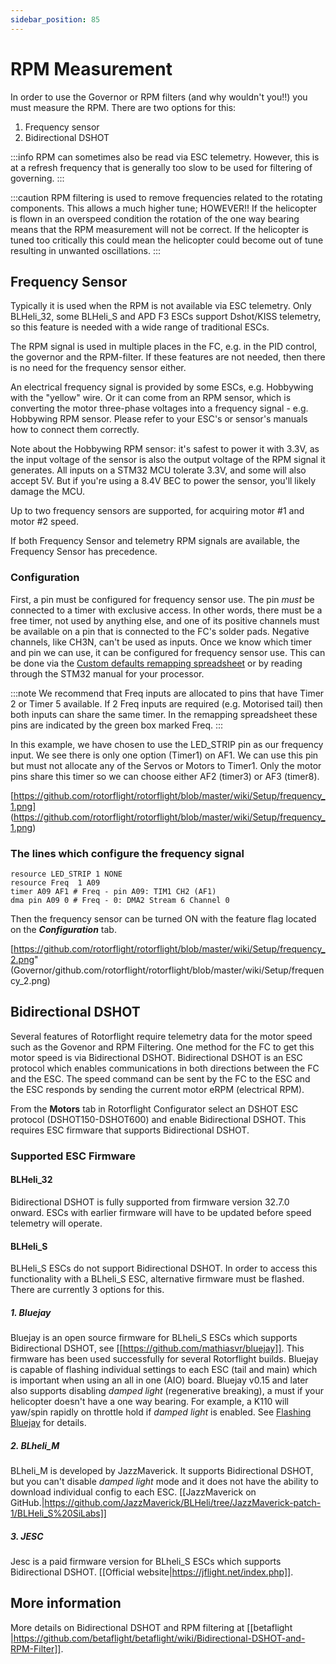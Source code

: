 ```yaml
---
sidebar_position: 85
---
```


# RPM Measurement

In order to use the Governor or RPM filters (and why wouldn't you!!) you must measure the RPM. There are two options for this:
1. Frequency sensor
2. Bidirectional DSHOT

:::info
RPM can sometimes also be read via ESC telemetry. However, this is at a refresh frequency that is generally too slow to be used for filtering of governing.
:::

:::caution
RPM filtering is used to remove frequencies related to the rotating components. This allows a much higher tune; HOWEVER!! If the helicopter is flown in an overspeed condition the rotation of the one way bearing means that the RPM measurement will not be correct. If the helicopter is tuned too critically this could mean the helicopter could become out of tune resulting in unwanted oscillations.
:::

## Frequency Sensor

Typically it is used when the RPM is not available via ESC telemetry. Only BLHeli_32, some BLHeli_S and APD F3 ESCs support Dshot/KISS telemetry, so this feature is needed with a wide range of traditional ESCs.

The RPM signal is used in multiple places in the FC, e.g. in the PID control, the governor and the RPM-filter. If these features are not needed, then there is no need for the frequency sensor either.

An electrical frequency signal is provided by some ESCs, e.g. Hobbywing with the "yellow" wire. Or it can come from an RPM sensor, which is converting the motor three-phase voltages into a frequency signal - e.g. Hobbywing RPM sensor. Please refer to your ESC's or sensor's manuals how to connect them correctly.

Note about the Hobbywing RPM sensor: it's safest to power it with 3.3V, as the input voltage of the sensor is also the output voltage of the RPM signal it generates. All inputs on a STM32 MCU tolerate 3.3V, and some will also accept 5V. But if you're using a 8.4V BEC to power the sensor, you'll likely damage the MCU.

Up to two frequency sensors are supported, for acquiring motor #1 and motor #2 speed.

If both Frequency Sensor and telemetry RPM signals are available, the Frequency Sensor has precedence.

### Configuration

First, a pin must be configured for frequency sensor use. The pin _must_ be connected to a timer with exclusive access.
In other words, there must be a free timer, not used by anything else, and one of its positive channels must be available
on a pin that is connected to the FC's solder pads. Negative channels, like CH3N, can't be used as inputs. Once we know which timer and pin we can use, it can be configured for
frequency sensor use. This can be done via the [Custom defaults remapping spreadsheet](./Remapping) or by reading through the STM32 manual for your processor.

:::note
We recommend that Freq inputs are allocated to pins that have Timer 2 or Timer 5 available. If 2 Freq inputs are required (e.g. Motorised tail) then both inputs can share the same timer. In the remapping spreadsheet these pins are indicated by the green box marked Freq.
:::

In this example, we have chosen to use the LED_STRIP pin as our frequency input. We see there is only one option (Timer1) on AF1. We can use this pin but must not allocate any of the Servos or Motors to Timer1. Only the motor pins share this timer so we can choose either AF2 (timer3) or AF3 (timer8).

[https://github.com/rotorflight/rotorflight/blob/master/wiki/Setup/frequency_1.png] (https://github.com/rotorflight/rotorflight/blob/master/wiki/Setup/frequency_1.png)

### The lines which configure the frequency signal
```
resource LED_STRIP 1 NONE
resource Freq  1 A09
timer A09 AF1 # Freq - pin A09: TIM1 CH2 (AF1)
dma pin A09 0 # Freq - 0: DMA2 Stream 6 Channel 0
```

Then the frequency sensor can be turned ON with the feature flag located on the ***Configuration*** tab.

[https://github.com/rotorflight/rotorflight/blob/master/wiki/Setup/frequency_2.png"
 (Governor/github.com/rotorflight/rotorflight/blob/master/wiki/Setup/frequency_2.png)


## Bidirectional DSHOT

Several features of Rotorflight require telemetry data for the motor speed such as the Govenor and RPM Filtering. One method for the FC to get this motor speed is via Bidirectional DSHOT. Bidirectional DSHOT is an ESC protocol which enables communications in both directions between the FC and the ESC. The speed command can be sent by the FC to the ESC and the ESC responds by sending the current motor eRPM (electrical RPM).

From the **Motors** tab in Rotorflight Configurator select an DSHOT ESC protocol (DSHOT150-DSHOT600) and enable Bidirectional DSHOT. This requires ESC firmware that supports Bidirectional DSHOT.

### Supported ESC Firmware
#### BLHeli_32
Bidirectional DSHOT is fully supported from firmware version 32.7.0 onward. ESCs with earlier firmware will have to be updated before speed telemetry will operate.

#### BLHeli_S
BLHeli_S ESCs do not support Bidirectional DSHOT. In order to access this functionality with a BLheli_S ESC, alternative firmware must be flashed. There are currently 3 options for this.

##### 1. Bluejay
Bluejay is an open source firmware for BLheli_S ESCs which supports Bidirectional DSHOT, see [[https://github.com/mathiasvr/bluejay]]. This firmware has been used successfully for several Rotorflight builds. Bluejay is capable of flashing individual settings to each ESC (tail and main) which is important when using an all in one (AIO) board. Bluejay v0.15 and later also supports disabling *damped light* (regenerative breaking), a must if your helicopter doesn't have a one way bearing. For example, a K110 will yaw/spin rapidly on throttle hold if *damped light* is enabled. See [Flashing Bluejay](Blheli_S-to-Bluejay) for details.

##### 2. BLheli_M
BLheli_M is developed by JazzMaverick. It supports Bidirectional DSHOT, but you can't disable *damped light* mode and it does not have the ability to download individual config to each ESC. [[JazzMaverick on GitHub.|https://github.com/JazzMaverick/BLHeli/tree/JazzMaverick-patch-1/BLHeli_S%20SiLabs]]

##### 3. JESC
Jesc is a paid firmware version for BLheli_S ESCs which supports Bidirectional DSHOT. [[Official website|https://jflight.net/index.php]].

## More information
More details on Bidirectional DSHOT and RPM filtering at [[betaflight |https://github.com/betaflight/betaflight/wiki/Bidirectional-DSHOT-and-RPM-Filter]].
